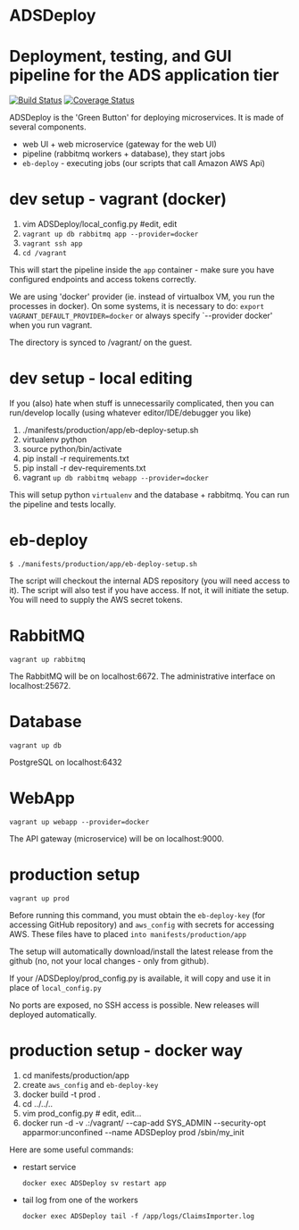 # ADSDeploy
Deployment, testing, and GUI pipeline for the ADS application tier
=======
[![Build Status](https://travis-ci.org/adsabs/ADSDeploy.svg)](https://travis-ci.org/adsabs/ADSDeploy)
[![Coverage Status](https://coveralls.io/repos/github/adsabs/ADSDeploy/badge.svg?branch=master)](https://coveralls.io/github/adsabs/ADSDeploy?branch=master)

ADSDeploy is the 'Green Button' for deploying microservices. It is made of several components.

- web UI + web microservice (gateway for the web UI) 
- pipeline (rabbitmq workers + database), they start jobs
- `eb-deploy` - executing jobs (our scripts that call Amazon AWS Api)


dev setup - vagrant (docker)
============================

1. vim ADSDeploy/local_config.py #edit, edit
1. `vagrant up db rabbitmq app --provider=docker`
1. `vagrant ssh app`
1. `cd /vagrant`

This will start the pipeline inside the `app` container - make sure you have configured endpoints and
access tokens correctly.

We are using 'docker' provider (ie. instead of virtualbox VM, you run the processes in docker).
On some systems, it is necessary to do: `export VAGRANT_DEFAULT_PROVIDER=docker` or always 
specify `--provider docker' when you run vagrant.
 
The  directory is synced to /vagrant/ on the guest.


dev setup - local editing
=========================

If you (also) hate when stuff is unnecessarily complicated, then you can run/develop locally
(using whatever editor/IDE/debugger you like)

1. ./manifests/production/app/eb-deploy-setup.sh
1. virtualenv python
1. source python/bin/activate
1. pip install -r requirements.txt
1. pip install -r dev-requirements.txt
1. vagrant `up db rabbitmq webapp --provider=docker`

This will setup python `virtualenv` and the database + rabbitmq. You can run the pipeline and 
tests locally. 


eb-deploy
=========

`$ ./manifests/production/app/eb-deploy-setup.sh`
 
The script will checkout the internal ADS repository (you will need access to it). The script will
also test if you have access. If not, it will initiate the setup. You will need to supply the 
AWS secret tokens. 


RabbitMQ
========

`vagrant up rabbitmq`

The RabbitMQ will be on localhost:6672. The administrative interface on localhost:25672.


Database
========

`vagrant up db`

PostgreSQL on localhost:6432

WebApp
======

`vagrant up webapp --provider=docker`

The API gateway (microservice) will be on localhost:9000.



production setup
================

`vagrant up prod`

Before running this command, you must obtain the `eb-deploy-key` (for accessing GitHub
repository) and `aws_config` with secrets for accessing AWS. These files have to placed
`into manifests/production/app`

The setup will automatically download/install the latest release from the github (no, not
your local changes - only from github).

If your /ADSDeploy/prod_config.py is available, it will copy and use it in place of
`local_config.py`

No ports are exposed, no SSH access is possible. New releases will deployed automatically.



production setup - docker way
=============================

1. cd manifests/production/app
1. create `aws_config` and `eb-deploy-key`
2. docker build -t prod .
3. cd ../../.. 
4. vim prod_config.py # edit, edit...
4. docker run -d -v .:/vagrant/ --cap-add SYS_ADMIN --security-opt apparmor:unconfined --name ADSDeploy prod /sbin/my_init


Here are some useful commands:

- restart service

	`docker exec ADSDeploy sv restart app`

- tail log from one of the workers

	`docker exec ADSDeploy tail -f /app/logs/ClaimsImporter.log`
